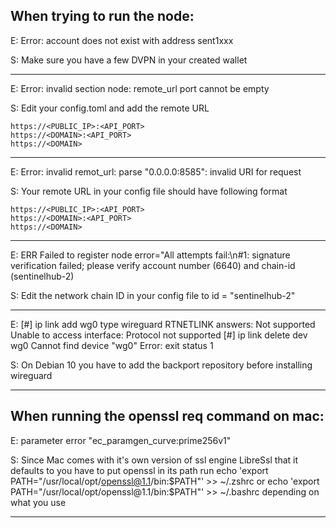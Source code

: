 ## When trying to run the node:


E:	Error: account does not exist with address sent1xxx

S:	Make sure you have a few DVPN in your created wallet

--------------------------------------------------------------------------------------

E:	Error: invalid section node: remote_url port cannot be empty

S:	Edit your config.toml and add the remote URL

```
https://<PUBLIC_IP>:<API_PORT>
https://<DOMAIN>:<API_PORT>
https://<DOMAIN>
```

--------------------------------------------------------------------------------------

E: 	Error: invalid remot_url: parse "0.0.0.0:8585": invalid URI for request

S: 	Your remote URL in your config file should have following format 
```
https://<PUBLIC_IP>:<API_PORT>
https://<DOMAIN>:<API_PORT>
https://<DOMAIN>
```

--------------------------------------------------------------------------------------

E: 	ERR Failed to register node error="All attempts fail:\n#1: signature verification failed; please verify account number (6640) and chain-id (sentinelhub-2)

S: 	Edit the network chain ID in your config file to
	id = "sentinelhub-2"

--------------------------------------------------------------------------------------

E: 	[#] ip link add wg0 type wireguard
	RTNETLINK answers: Not supported
	Unable to access interface: Protocol not supported
	[#] ip link delete dev wg0
	Cannot find device "wg0"
	Error: exit status 1

S: 	On Debian 10 you have to add the backport repository before installing wireguard

--------------------------------------------------------------------------------------


## When running the openssl req command on mac:


E: 	parameter error "ec_paramgen_curve:prime256v1"

S: 	Since Mac comes with it's own version of ssl engine LibreSsl that it defaults to you have to put openssl in its path
	run echo 'export PATH="/usr/local/opt/openssl@1.1/bin:$PATH"' >> ~/.zshrc or
	echo 'export PATH="/usr/local/opt/openssl@1.1/bin:$PATH"' >> ~/.bashrc depending on what you use

--------------------------------------------------------------------------------------
